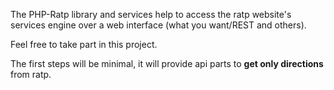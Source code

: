 The PHP-Ratp library and services help to access the ratp website's services engine over a web interface (what you want/REST and others).

Feel free to take part in this project.

The first steps will be minimal, it will provide api parts to **get only directions** from ratp.